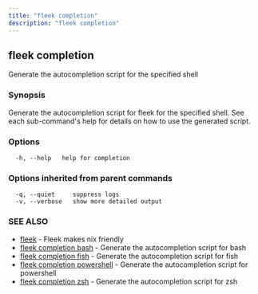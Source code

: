 ```yaml
---
title: "fleek completion"
description: "fleek completion"
---
```

## fleek completion

Generate the autocompletion script for the specified shell

### Synopsis

Generate the autocompletion script for fleek for the specified shell.
See each sub-command's help for details on how to use the generated script.


### Options

```
  -h, --help   help for completion
```

### Options inherited from parent commands

```
  -q, --quiet     suppress logs
  -v, --verbose   show more detailed output
```

### SEE ALSO

* [fleek](/docs/cli/fleek/)	 - Fleek makes nix friendly
* [fleek completion bash](/docs/cli/fleek_completion_bash/)	 - Generate the autocompletion script for bash
* [fleek completion fish](/docs/cli/fleek_completion_fish/)	 - Generate the autocompletion script for fish
* [fleek completion powershell](/docs/cli/fleek_completion_powershell/)	 - Generate the autocompletion script for powershell
* [fleek completion zsh](/docs/cli/fleek_completion_zsh/)	 - Generate the autocompletion script for zsh

